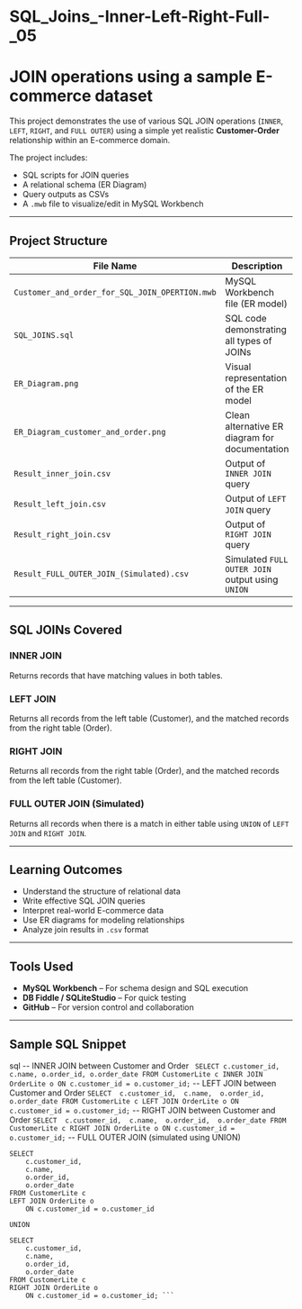 # SQL_Joins_-Inner-Left-Right-Full-_05
# JOIN operations using a sample E-commerce dataset 

This project demonstrates the use of various SQL JOIN operations (`INNER`, `LEFT`, `RIGHT`, and `FULL OUTER`) using a simple yet realistic **Customer-Order** relationship within an E-commerce domain.

The project includes:
- SQL scripts for JOIN queries
- A relational schema (ER Diagram)
- Query outputs as CSVs
- A `.mwb` file to visualize/edit in MySQL Workbench

---

## Project Structure

| File Name                                           | Description |
|----------------------------------------------------|-------------|
| `Customer_and_order_for_SQL_JOIN_OPERTION.mwb`     | MySQL Workbench file (ER model) |
| `SQL_JOINS.sql`                                    | SQL code demonstrating all types of JOINs |
| `ER_Diagram.png`                                   | Visual representation of the ER model |
| `ER_Diagram_customer_and_order.png`                | Clean alternative ER diagram for documentation |
| `Result_inner_join.csv`                            | Output of `INNER JOIN` query |
| `Result_left_join.csv`                             | Output of `LEFT JOIN` query |
| `Result_right_join.csv`                            | Output of `RIGHT JOIN` query |
| `Result_FULL_OUTER_JOIN_(Simulated).csv`           | Simulated `FULL OUTER JOIN` output using `UNION` |

---

## SQL JOINs Covered

### INNER JOIN
Returns records that have matching values in both tables.

### LEFT JOIN
Returns all records from the left table (Customer), and the matched records from the right table (Order).

### RIGHT JOIN
Returns all records from the right table (Order), and the matched records from the left table (Customer).

### FULL OUTER JOIN (Simulated)
Returns all records when there is a match in either table using `UNION` of `LEFT JOIN` and `RIGHT JOIN`.

---

## Learning Outcomes

- Understand the structure of relational data
- Write effective SQL JOIN queries
- Interpret real-world E-commerce data
- Use ER diagrams for modeling relationships
- Analyze join results in `.csv` format

---

## Tools Used

- **MySQL Workbench** – For schema design and SQL execution
- **DB Fiddle / SQLiteStudio** – For quick testing
- **GitHub** – For version control and collaboration

---

## Sample SQL Snippet

sql
-- INNER JOIN between Customer and Order
`` SELECT c.customer_id, c.name, o.order_id, o.order_date
FROM CustomerLite c
INNER JOIN OrderLite o
ON c.customer_id = o.customer_id;``
-- LEFT JOIN between Customer and Order
`` SELECT 
    c.customer_id, 
    c.name, 
    o.order_id, 
    o.order_date
FROM CustomerLite c
LEFT JOIN OrderLite o
    ON c.customer_id = o.customer_id; ``
-- RIGHT JOIN between Customer and Order
`` SELECT 
    c.customer_id, 
    c.name, 
    o.order_id, 
    o.order_date
FROM CustomerLite c
RIGHT JOIN OrderLite o
    ON c.customer_id = o.customer_id; ``
-- FULL OUTER JOIN (simulated using UNION)
```
SELECT 
    c.customer_id, 
    c.name, 
    o.order_id, 
    o.order_date
FROM CustomerLite c
LEFT JOIN OrderLite o
    ON c.customer_id = o.customer_id

UNION

SELECT 
    c.customer_id, 
    c.name, 
    o.order_id, 
    o.order_date
FROM CustomerLite c
RIGHT JOIN OrderLite o
    ON c.customer_id = o.customer_id; ```
